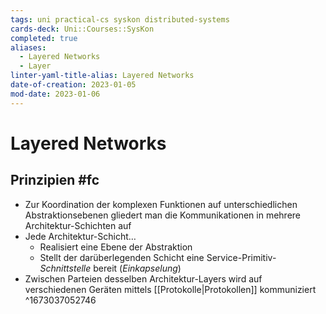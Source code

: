 ```yaml
---
tags: uni practical-cs syskon distributed-systems
cards-deck: Uni::Courses::SysKon
completed: true
aliases:
  - Layered Networks
  - Layer
linter-yaml-title-alias: Layered Networks
date-of-creation: 2023-01-05
mod-date: 2023-01-06
---
```


# Layered Networks

## Prinzipien #fc
- Zur Koordination der komplexen Funktionen auf unterschiedlichen Abstraktionsebenen gliedert man die Kommunikationen in mehrere Architektur-Schichten auf
- Jede Architektur-Schicht…
	- Realisiert eine Ebene der Abstraktion
	- Stellt der darüberlegenden Schicht eine Service-Primitiv-*Schnittstelle* bereit (*Einkapselung*)
- Zwischen Parteien desselben Architektur-Layers wird auf verschiedenen Geräten mittels [[Protokolle|Protokollen]] kommuniziert
^1673037052746

